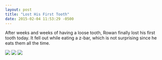 ```yaml
---
layout: post
title: "Lost His First Tooth"
date: 2015-02-04 11:53:29 -0500
---
```

After weeks and weeks of having a loose tooth, Rowan finally lost his first tooth today. It fell out while eating a z-bar, which is not surprising since he eats them all the time.

![][1] ![][2] ![][3]

[1]: https://farm8.staticflickr.com/7393/15823640433_3f15e06a9e_n.jpg
[2]: https://farm9.staticflickr.com/8683/16256035148_19f1aeb146_n.jpg
[3]: https://farm8.staticflickr.com/7288/16256035688_48a83e97f4_n.jpg

